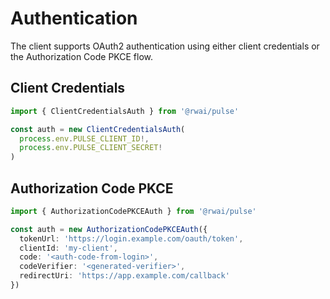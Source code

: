 # Authentication

The client supports OAuth2 authentication using either client credentials or the Authorization Code PKCE flow.

## Client Credentials

```ts
import { ClientCredentialsAuth } from '@rwai/pulse'

const auth = new ClientCredentialsAuth(
  process.env.PULSE_CLIENT_ID!,
  process.env.PULSE_CLIENT_SECRET!
)
```

## Authorization Code PKCE

```ts
import { AuthorizationCodePKCEAuth } from '@rwai/pulse'

const auth = new AuthorizationCodePKCEAuth({
  tokenUrl: 'https://login.example.com/oauth/token',
  clientId: 'my-client',
  code: '<auth-code-from-login>',
  codeVerifier: '<generated-verifier>',
  redirectUri: 'https://app.example.com/callback'
})
```
